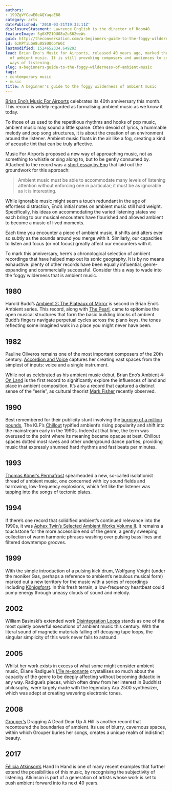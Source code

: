 ```yaml
---
authors:
- 199ZgVYCawE0eAQYaqaE68
category: arts
datePublished: '2018-03-21T19:33:11Z'
disclosureStatement: Lawrence English is the director of Room40.
featureImage: Sg6XPZ1OU08o2uS62weWs
guid: http://theconversation.com/a-beginners-guide-to-the-foggy-wilderness-of-ambient-music-91742
id: 6zKPTiLGA8u0SSUQCoYW6C
lastmodified: 1524652334.649293
lead: Brian Eno's Music for Airports, released 40 years ago, marked the formal beginnings
  of ambient music. It is still provoking composers and audiences to contemplate new
  ways of listening.
slug: a-beginners-guide-to-the-foggy-wilderness-of-ambient-music
tags:
- contemporary music
- music
title: A beginner's guide to the foggy wilderness of ambient music
---
```

[Brian Eno’s Music For Airports](https://www.youtube.com/watch?v=vNwYtllyt3Q) celebrates its 40th anniversary this month. This record is widely regarded as formalising ambient music as we know it today. 

To those of us used to the repetitious rhythms and hooks of pop music, ambient music may sound a little sparse. Often devoid of lyrics, a hummable melody and pop song structures, it is about the creation of an environment around the listener. Ambient music floats in the air like a fog, creating a kind of acoustic tint that can be truly affective.

Music For Airports proposed a new way of approaching music, not as something to whistle or sing along to, but to be gently consumed by. Attached to the record was a [short essay by Eno](http://music.hyperreal.org/artists/brian_eno/MFA-txt.html) that laid out the groundwork for this approach:

> Ambient music must be able to accommodate many levels of listening attention without enforcing one in particular; it must be as ignorable as it is interesting.

While ignorable music might seem a touch redundant in the age of effortless distraction, Eno’s initial notes on ambient music still hold weight. Specifically, his ideas on accommodating the varied listening states we each bring to our musical encounters have flourished and allowed ambient to become a music of lived moments.

Each time you encounter a piece of ambient music, it shifts and alters ever so subtly as the sounds around you merge with it. Similarly, our capacities to listen and focus (or not focus) greatly affect our encounters with it.

To mark this anniversary, here’s a chronological selection of ambient recordings that have helped map out its sonic geography. It is by no means exhaustive: plenty of other records have been equally influential, genre-expanding and commercially successful. Consider this a way to wade into the foggy wilderness that is ambient music.

## 1980

Harold Budd’s [Ambient 2: The Plateaux of Mirror](https://www.youtube.com/watch?v=j0Sz0lgYhKw) is second in Brian Eno’s Ambient series. This record, along with [The Pearl](https://www.youtube.com/watch?v=om-iZHrE1S8), came to epitomise the open musical structures that form the basic building blocks of ambient. Budd’s fingers navigate perpetual cycles across the piano keys, the tones reflecting some imagined walk in a place you might never have been.

## 1982

Pauline Oliveros remains one of the most important composers of the 20th century. [Accordion and Voice](https://www.youtube.com/watch?v=uT20aS-NvOo) captures her creating vast spaces from the simplest of inputs: voice and a single instrument.

While not as celebrated as his ambient music debut, Brian Eno’s [Ambient 4: On Land](https://www.youtube.com/watch?v=7Rt6L9OCBcc) is the first record to significantly explore the influences of land and place in ambient composition. It’s also a record that captured a distinct sense of the “eerie”, as cultural theorist [Mark Fisher](https://lareviewofbooks.org/article/making-sense-of-the-weird-and-the-eerie/) recently observed. 

## 1990

Best remembered for their publicity stunt involving the [burning of a million pounds](https://www.rollingstone.com/music/lists/10-music-publicity-stunts-gone-wrong-20160511/the-klf-burn-a-million-pounds-1994-20160511), The KLF’s [Chillout](https://www.youtube.com/watch?v=5S_lktstwrs) typified ambient’s rising popularity and shift into the mainstream early in the 1990s. Indeed at that time, the term was overused to the point where its meaning became opaque at best. Chillout spaces dotted most raves and other underground dance parties, providing music that expressly shunned hard rhythms and fast beats per minutes.

## 1993

[Thomas Köner’s Permafrost](https://www.youtube.com/watch?v=6a7BU_kI7xQ) spearheaded a new, so-called isolationist thread of ambient music, one concerned with icy sound fields and harrowing, low-frequency explosions, which felt like the listener was tapping into the songs of tectonic plates.

## 1994

If there’s one record that solidified ambient’s continued relevance into the 1990s, it was [Aphex Twin’s Selected Ambient Works Volume II](https://www.youtube.com/watch?v=V5Ow7zOLQ14). It remains a touchstone for the more accessible end of the genre, a gently sweeping collection of warm harmonic phrases washing over pulsing bass lines and filtered downtempo grooves. 

## 1999

With the simple introduction of a pulsing kick drum, Wolfgang Voight (under the moniker Gas, perhaps a reference to ambient’s nebulous musical form) marked out a new territory for the music with a series of recordings including [Königsforst](https://www.youtube.com/watch?v=ehNGoyMf9kU). In this fresh terrain, a low-frequency heartbeat could pump energy through uneasy clouds of sound and melody.

## 2002

William Basinski’s extended work [Disintegration Loops](https://www.youtube.com/watch?v=mjnAE5go9dI) stands as one of the most quietly powerful executions of ambient music this century. With the literal sound of magnetic materials falling off decaying tape loops, the singular simplicity of this work never fails to astound. 

## 2005

Whilst her work exists in excess of what some might consider ambient music, Éliane Radigue’s [L'île re-sonante](https://www.youtube.com/watch?v=1RrsiGmLp_E&t=1176s) crystallises so much about the capacity of the genre to be deeply affecting without becoming didactic in any way. Radigue’s pieces, which often drew from her interest in Buddhist philosophy, were largely made with the legendary Arp 2500 synthesizer, which was adept at creating wavering electronic tones.

## 2008

[Grouper’s](https://www.youtube.com/watch?v=sCOgvAIL3_U) Dragging A Dead Dear Up A Hill is another record that recontoured the boundaries of ambient. Its use of blurry, cavernous spaces, within which Grouper buries her songs, creates a unique realm of indistinct beauty. 

## 2017

[Félicia Atkinson’s](https://www.youtube.com/watch?v=a31JaPK2leA) Hand In Hand is one of many recent examples that further extend the possibilities of this music, by recognising the subjectivity of listening. Atkinson is part of a generation of artists whose work is set to push ambient forward into its next 40 years.